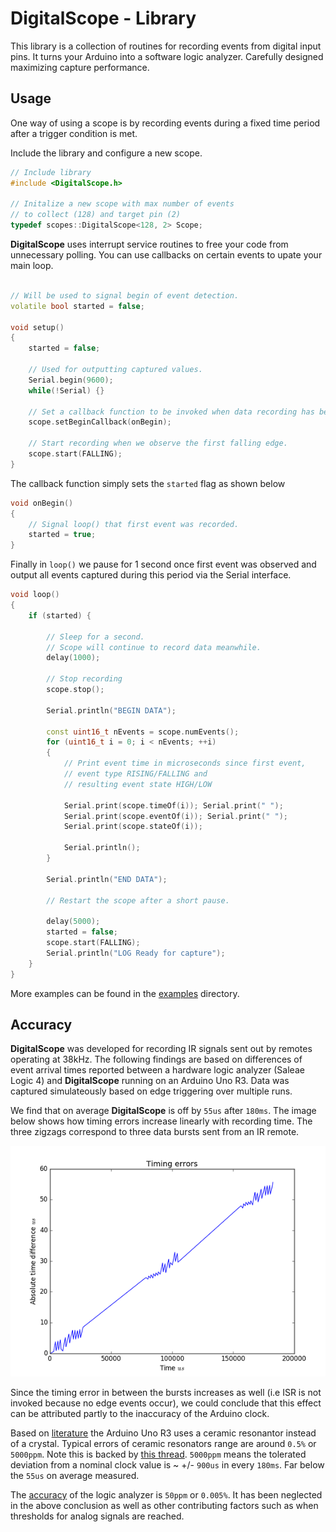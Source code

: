 
# DigitalScope - Library

This library is a collection of routines for recording events from digital input pins. It turns
your Arduino into a software logic analyzer. Carefully designed maximizing capture performance.

## Usage

One way of using a scope is by recording events during a fixed time period after a trigger
condition is met.

Include the library and configure a new scope.

```c++
// Include library
#include <DigitalScope.h>

// Initalize a new scope with max number of events 
// to collect (128) and target pin (2)
typedef scopes::DigitalScope<128, 2> Scope;
```

**DigitalScope** uses interrupt service routines to free your code from unnecessary polling. You can use callbacks on certain events to upate your main loop.

```c++

// Will be used to signal begin of event detection. 
volatile bool started = false;

void setup()
{
    started = false;

    // Used for outputting captured values.
    Serial.begin(9600);
    while(!Serial) {}

    // Set a callback function to be invoked when data recording has begun. 
    scope.setBeginCallback(onBegin);

    // Start recording when we observe the first falling edge.
    scope.start(FALLING);
}
```

The callback function simply sets the `started` flag as shown below

```c++
void onBegin() 
{
    // Signal loop() that first event was recorded.
    started = true;
}
```

Finally in `loop()` we pause for 1 second once first event was observed and output all events captured during this period via the Serial interface.

```c++
void loop()
{
    if (started) {

        // Sleep for a second. 
        // Scope will continue to record data meanwhile.
        delay(1000);
        
        // Stop recording
        scope.stop();

        Serial.println("BEGIN DATA");

        const uint16_t nEvents = scope.numEvents();        
        for (uint16_t i = 0; i < nEvents; ++i)
        {
            // Print event time in microseconds since first event, 
            // event type RISING/FALLING and
            // resulting event state HIGH/LOW

            Serial.print(scope.timeOf(i)); Serial.print(" ");            
            Serial.print(scope.eventOf(i)); Serial.print(" ");
            Serial.print(scope.stateOf(i));

            Serial.println();
        }

        Serial.println("END DATA");

        // Restart the scope after a short pause.

        delay(5000);        
        started = false;
        scope.start(FALLING);
        Serial.println("LOG Ready for capture");
    }
}
```

More examples can be found in the [examples](examples/) directory.

## Accuracy

**DigitalScope** was developed for recording IR signals sent out by remotes operating at 38kHz. The following findings are based on differences of event arrival times reported between a hardware logic analyzer (Saleae Logic 4) and **DigitalScope** running on an Arduino Uno R3. Data was captured simulateously based on edge triggering over multiple runs.

We find that on average **DigitalScope** is off by `55us` after `180ms`. The image below shows how timing errors increase linearly with recording time. The three zigzags correspond to three data bursts sent from an IR remote. 

![Timing errors](etc/timing_errors_small.png)

Since the timing error in between the bursts increases as well (i.e ISR is not invoked because no edge events occur), we could conclude that this effect can be attributed partly to the inaccuracy of the Arduino clock. 

Based on [literature](http://forum.arduino.cc/index.php?topic=13289.0) the Arduino Uno R3 uses a ceramic resonantor instead of a crystal. Typical errors of ceramic resonators range are around `0.5%` or `5000ppm`. Note this is backed by [this thread](http://forum.arduino.cc/index.php?topic=89784.0). `5000ppm` means the tolerated deviation from a nominal clock value is ~ +/- `900us` in every `180ms`. Far below the `55us` on average measured.

The [accuracy](http://support.saleae.com/hc/en-us/articles/208667166-Measurement-Error-Logic-timing-digital-pulse-width-) of the logic analyzer is `50ppm` or `0.005%`. It has been neglected in the above conclusion as well as other contributing factors such as when thresholds for analog signals are reached.